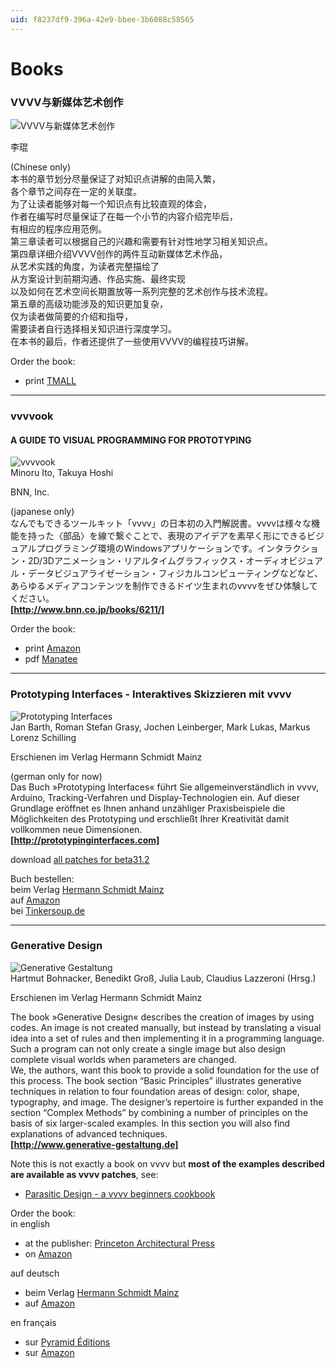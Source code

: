 ```yaml
---
uid: f8237df9-396a-42e9-bbee-3b6088c58565
---
```


# Books

### VVVV与新媒体艺术创作
![VVVV与新媒体艺术创作](~/img/20326235436.jpg "VVVV与新媒体艺术创作")   

李琨  

(Chinese only)  
本书的章节划分尽量保证了对知识点讲解的由简入繁，  
各个章节之间存在一定的关联度。  
为了让读者能够对每一个知识点有比较直观的体会，  
作者在编写时尽量保证了在每一个小节的内容介绍完毕后，  
有相应的程序应用范例。  
第三章读者可以根据自己的兴趣和需要有针对性地学习相关知识点。  
第四章详细介绍VVVV创作的两件互动新媒体艺术作品，  
从艺术实践的角度，为读者完整描绘了  
从方案设计到前期沟通、作品实施、最终实现  
以及如何在艺术空间长期置放等一系列完整的艺术创作与技术流程。  
第五章的高级功能涉及的知识更加复杂，  
仅为读者做简要的介绍和指导，  
需要读者自行选择相关知识进行深度学习。  
在本书的最后，作者还提供了一些使用VVVV的编程技巧讲解。  


Order the book:  
* print <a href="https://detail.tmall.com/item.htm?spm=a220o.1000855.w4004-3921166541.12.3de8e1c8AjYVfz&id=566275442271" class="extURL" target="_blank">TMALL</a>  

---
### vvvvook
#### A GUIDE TO VISUAL PROGRAMMING FOR PROTOTYPING
![vvvvook](~/img/vvvvook.png "vvvvook")   
Minoru Ito, Takuya Hoshi  
 
BNN, Inc.  

(japanese only)  
なんでもできるツールキット「vvvv」の日本初の入門解説書。vvvvは様々な機能を持った〈部品〉を線で繋ぐことで、表現のアイデアを素早く形にできるビジュアルプログラミング環境のWindowsアプリケーションです。インタラクション・2D/3Dアニメーション・リアルタイムグラフィックス・オーディオビジュアル・データビジュアライゼーション・フィジカルコンピューティングなどなど、あらゆるメディアコンテンツを制作できるドイツ生まれのvvvvをぜひ体験してください。  
**[http://www.bnn.co.jp/books/6211/]**  

Order the book:  
* print <a href="http://www.amazon.co.jp/dp/486100800X" class="extURL" target="_blank">Amazon</a>  
* pdf <a href="https://book.mynavi.jp/manatee/books/detail/id=56241" class="extURL" target="_blank">Manatee</a>  

---

### Prototyping Interfaces - Interaktives Skizzieren mit vvvv

![Prototyping Interfaces](~/img/prototypinginterfaces.png "Prototyping Interfaces")   
Jan Barth, Roman Stefan Grasy, Jochen Leinberger, Mark Lukas, Markus Lorenz Schilling  
 
Erschienen im Verlag Hermann Schmidt Mainz  

(german only for now)  
Das Buch »Prototyping Interfaces« führt Sie allgemeinverständlich in vvvv, Arduino, Tracking-Verfahren und Display-Technologien ein. Auf dieser Grundlage eröffnet es Ihnen anhand unzähliger Praxisbeispiele die Möglichkeiten des Prototyping und erschließt Ihrer Kreativität damit vollkommen neue Dimensionen.  
**[http://prototypinginterfaces.com]**  

download <a href="http://ocoire.net/PrototypingInterfaces/PrototypingInterfaces_AllPatches_latest.zip" class="extURL" target="_blank">all patches for beta31.2</a>  

Buch bestellen:  
beim Verlag <a href="https://typografie.de/shop/prototyping-interfaces/" class="extURL" target="_blank">Hermann Schmidt Mainz</a>  
auf <a href="http://www.amazon.de/Prototyping-Interfaces-Interaktives-Skizzieren-vvvv/dp/3874398439" class="extURL" target="_blank">Amazon</a>  
bei <a href="https://shop.pimoroni.de/products/prototyping-interfaces-interaktives-skizzieren-mit-vvvv" class="extURL" target="_blank">Tinkersoup.de</a>  

---

### Generative Design

![Generative Gestaltung](~/img/GenerativeGestalung-vvvv_02.png "Generative Gestaltung")   
Hartmut Bohnacker, Benedikt Groß, Julia Laub, Claudius Lazzeroni (Hrsg.)  

Erschienen im Verlag Hermann Schmidt Mainz  

The book »Generative Design« describes the creation of images by using codes. An image is not created manually, but instead by translating a visual idea into a set of rules and then implementing it in a programming language. Such a program can not only create a single image but also design complete visual worlds when parameters are changed.  
We, the authors, want this book to provide a solid foundation for the use of this process. The book section “Basic Principles” illustrates generative techniques in relation to four foundation areas of design: color, shape, typography, and image. The designer’s repertoire is further expanded in the section “Complex Methods” by combining a number of principles on the basis of six larger-scaled examples. In this section you will also find explanations of advanced techniques.  
**[http://www.generative-gestaltung.de]**  

Note this is not exactly a book on vvvv but **most of the examples described are available as vvvv patches**, see:  
* <a href="https://vvvv.org/contribution/parasitic-design-a-vvvv-beginners-cookbook" class="extURL contribution" target="_blank">Parasitic Design - a vvvv beginners cookbook</a>  

Order the book:  
in english  
* at the publisher: <a href="http://www.papress.com/html/book.details.page.tpl?isbn=9781616890773" class="extURL" target="_blank">Princeton Architectural Press</a>  
* on <a href="http://www.amazon.com/Generative-Design-Visualize-Program-Processing/dp/1616890770" class="extURL" target="_blank">Amazon</a>  

auf deutsch  
* beim Verlag <a href="https://typografie.de/shop/generative-gestaltung/" class="extURL" target="_blank">Hermann Schmidt Mainz</a>  
* auf <a href="http://www.amazon.de/gp/product/3874397599?ie=UTF8&tag=genegestwebsz-21&linkCode=as2&camp=1638&creative=6742&creativeASIN=3874397599" class="extURL" target="_blank">Amazon</a>  

en français  
* sur <a href="http://www.pyramyd-editions.com/hors-collection/livre/design-generatif-concevoir-programmer-visualiser" class="extURL" target="_blank">Pyramid Éditions</a>  
* sur <a href="http://www.amazon.fr/Design-g%C3%A9n%C3%A9ratif-Concevoir-programmer-visualiser/dp/2350172155/ref=sr_1_2?ie=UTF8&qid=1345550741&sr=8-2" class="extURL" target="_blank">Amazon</a>  
